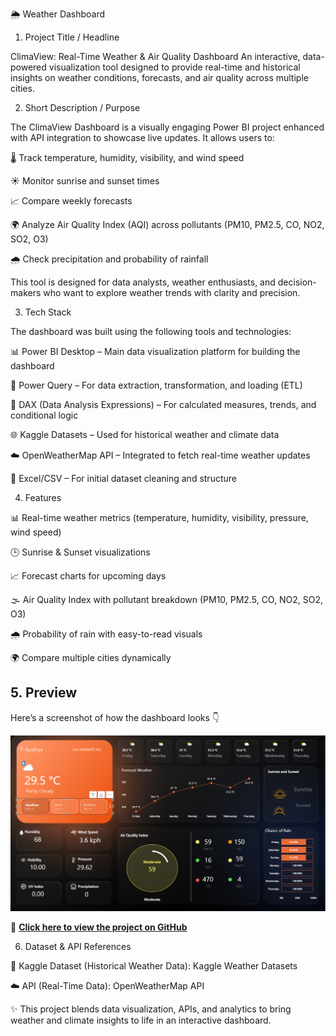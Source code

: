 🌦️ Weather Dashboard
1. Project Title / Headline

ClimaView: Real-Time Weather & Air Quality Dashboard
An interactive, data-powered visualization tool designed to provide real-time and historical insights on weather conditions, forecasts, and air quality across multiple cities.

2. Short Description / Purpose

The ClimaView Dashboard is a visually engaging Power BI project enhanced with API integration to showcase live updates.
It allows users to:

🌡️ Track temperature, humidity, visibility, and wind speed

☀️ Monitor sunrise and sunset times

📈 Compare weekly forecasts

🌍 Analyze Air Quality Index (AQI) across pollutants (PM10, PM2.5, CO, NO2, SO2, O3)

🌧️ Check precipitation and probability of rainfall

This tool is designed for data analysts, weather enthusiasts, and decision-makers who want to explore weather trends with clarity and precision.

3. Tech Stack

The dashboard was built using the following tools and technologies:

📊 Power BI Desktop – Main data visualization platform for building the dashboard

🔄 Power Query – For data extraction, transformation, and loading (ETL)

🧮 DAX (Data Analysis Expressions) – For calculated measures, trends, and conditional logic

🌐 Kaggle Datasets – Used for historical weather and climate data

☁️ OpenWeatherMap API – Integrated to fetch real-time weather updates

📂 Excel/CSV – For initial dataset cleaning and structure

4. Features

📊 Real-time weather metrics (temperature, humidity, visibility, pressure, wind speed)

🕒 Sunrise & Sunset visualizations

📈 Forecast charts for upcoming days

🌫️ Air Quality Index with pollutant breakdown (PM10, PM2.5, CO, NO2, SO2, O3)

🌧️ Probability of rain with easy-to-read visuals

🌍 Compare multiple cities dynamically

## **5. Preview**  
Here’s a screenshot of how the dashboard looks 👇  

![Dashboard Preview](https://github.com/shivansh1609/Weather_dashboard/blob/main/Snapshot%20of%20dashboard.png)  

🔗 **[Click here to view the project on GitHub](https://github.com/shivansh1609/Weather_dashboard)**


6. Dataset & API References

📂 Kaggle Dataset (Historical Weather Data): Kaggle Weather Datasets

☁️ API (Real-Time Data): OpenWeatherMap API

✨ This project blends data visualization, APIs, and analytics to bring weather and climate insights to life in an interactive dashboard.
